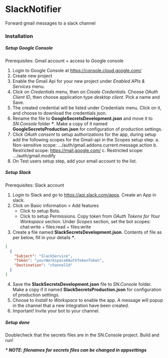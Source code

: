 # SlackNotifier
Forward gmail messages to a slack channel

### Installation

##### Setup Google Console
Prerequisites: Gmail account + access to Google console
1. Login to Google Console at https://console.cloud.google.com/
2. Create new project
3. Enable the Gmail Api for your new project under _Enabled APIs & Services_ menu.
4. Click on _Credentials_ menu, then on _Create Credentials_. Choose _OAuth Client ID_, then choose application type _desktop client_. Pick a name and Save.
5. The created credential will be listed under Credentials menu. Click on it, and choose to download the credentials json.
6. Rename the file to **GoogleSecretsDevelopment.json** and move it to _SN.Console_ folder **\***. Make a copy of it named **GoogleSecretsProduction.json** for configuration of production settings.
7. Click _OAuth consent_ to setup authorizations for the app, during setup add the following scopes for the Gmail-api in the Scopes setup step:
   a. Non-sensitive scope: .../auth/gmail.addons.current.message.action
   b. Restricted scope: https://mail.google.com/
   c. Restricted scope: .../auth/gmail.modify
8. On Test users setup step, add your email account to the list.

##### Setup Slack
Prerequisites: Slack account
1. Login to Slack and go to https://api.slack.com/apps. Create an App in slack.
2. Click on Basic information > Add features
   - Click to setup Bots. 
   - Click to setup Permissions. Copy token from _OAuth Tokens for Your Workspace_ section. Under _Scopes_ section, set the bot scopes: chat:write + files:read + files:write
3. Create a file named **SlackSecretsDevelopment.json**. Contents of file as per below, fill in your details **\***. 
   
```JSON
[
  {
    "Subject": "SlackService",
    "Token": "yourWorkspaceOAuthTokenToken",
    "Destination": "channelId"
  }
]
```
4. Save the **SlackSecretsDevelopment.json** file to _SN.Console_ folder. Make a copy if it named **SlackSecretsProduction.json** for configuration of production settings.
5. Choose to _Install to Workspace_ to enable the app. A message will popup in the channel that a new integration have been created.
6. Important! Invite your bot to your channel.

##### Setup done
Doublecheck that the secrets files are in the SN.Console project.
Build and run!

___* NOTE: filenames for secrets files can be changed in appsettings___
